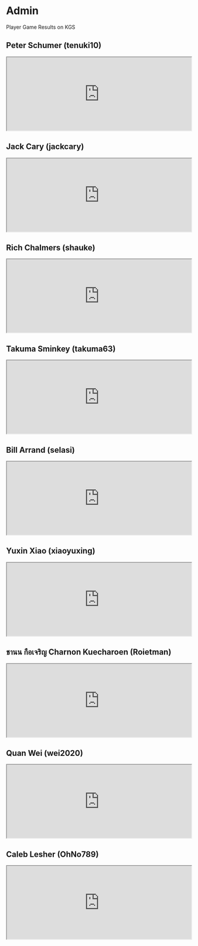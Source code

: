 # Admin

Player Game Results on KGS

## Peter Schumer (tenuki10)
<iframe src="https://www.gokgs.com/gameArchives.jsp?user=tenuki10" height="200" width="100%"></iframe>

## Jack Cary (jackcary)
<iframe src="https://www.gokgs.com/gameArchives.jsp?user=jackcary" height="200" width="100%"></iframe>

## Rich Chalmers (shauke)
<iframe src="https://www.gokgs.com/gameArchives.jsp?user=shauke" height="200" width="100%"></iframe>

## Takuma Sminkey (takuma63)
<iframe src="https://www.gokgs.com/gameArchives.jsp?user=takuma63" height="200" width="100%"></iframe>

## Bill Arrand (selasi)
<iframe src="https://www.gokgs.com/gameArchives.jsp?user=selasi" height="200" width="100%"></iframe>

## Yuxin Xiao (xiaoyuxing)
<iframe src="https://www.gokgs.com/gameArchives.jsp?user=xiaoyuxing" height="200" width="100%"></iframe>

## ชานน กือเจริญ Charnon Kuecharoen (Roietman)
<iframe src="https://www.gokgs.com/gameArchives.jsp?user=Roietman" height="200" width="100%"></iframe>

## Quan Wei (wei2020)
<iframe src="https://www.gokgs.com/gameArchives.jsp?user=wei2020" height="200" width="100%"></iframe>

## Caleb Lesher (OhNo789)
<iframe src="https://www.gokgs.com/gameArchives.jsp?user=OhNo789" height="200" width="100%"></iframe>
